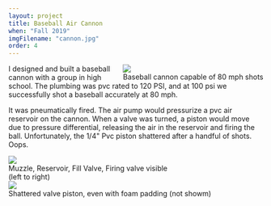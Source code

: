 ```yaml
---
layout: project
title: Baseball Air Cannon
when: "Fall 2019"
imgFilename: "cannon.jpg"
order: 4
---
```


<div class="imgCptnBox" style="float:right">
<img src="{{ "assets/images/cannon.jpg" | relative_url }}" class="articleImgMain">
<figcaption class="articleCaption">Baseball cannon capable of 80 mph shots</figcaption>
</div>

I designed and built a baseball cannon with a group in high school. The plumbing was pvc rated to 120 PSI, and at 100 psi we successfully shot a baseball accurately at 80 mph.

It was pneumatically fired. The air pump would pressurize a pvc air reservoir on the cannon. When a valve was turned, a piston would move due to pressure differential, releasing the air in the reservoir and firing the ball. Unfortunately, the 1/4" Pvc piston shattered after a handful of shots. Oops.

<div class="imgCptnBox" style="flex-direction:row">

<div class="imgCptnBox">
<img src="{{ "assets/images/cannon2.png" | relative_url }}" class="articleImgMain">
<figcaption class="articleCaption">Muzzle, Reservoir, Fill Valve, Firing valve visible<br>(left to right)</figcaption>
</div>

<div class="imgCptnBox">
<img src="{{ "assets/images/valve.jpg" | relative_url }}" class="articleImgMain">
<figcaption class="articleCaption">Shattered valve piston, even with foam padding (not showm)</figcaption>
</div>

</div>